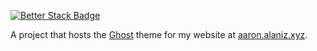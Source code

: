 [![Better Stack Badge](https://uptime.betterstack.com/status-badges/v3/monitor/ymx7.svg)](https://uptime.betterstack.com/?utm_source=status_badge)

A project that hosts the [Ghost](https://ghost.org/) theme for my website at [aaron.alaniz.xyz](https://aaron.alaniz.xzy).
